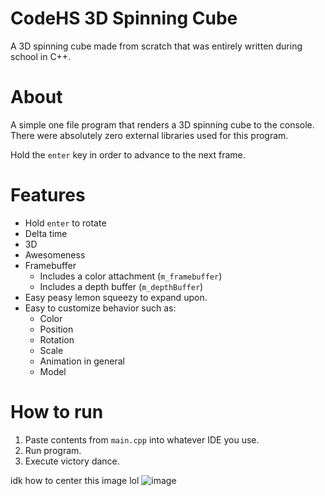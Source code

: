 # CodeHS 3D Spinning Cube
A 3D spinning cube made from scratch that was entirely written during school in C++.

# About
A simple one file program that renders a 3D spinning cube to the console. There were absolutely zero external libraries used for this program.

Hold the `enter` key in order to advance to the next frame.

# Features
- Hold `enter` to rotate
- Delta time
- 3D
- Awesomeness
- Framebuffer
  - Includes a color attachment (`m_framebuffer`)
  - Includes a depth buffer (`m_depthBuffer`)
- Easy peasy lemon squeezy to expand upon.
- Easy to customize behavior such as:
  - Color
  - Position
  - Rotation
  - Scale
  - Animation in general
  - Model

# How to run
1. Paste contents from `main.cpp` into whatever IDE you use.
2. Run program.
3. Execute victory dance.

idk how to center this image lol
![image](https://github.com/user-attachments/assets/598b0657-b97e-42b3-b4eb-8a9ad32ff06b)
